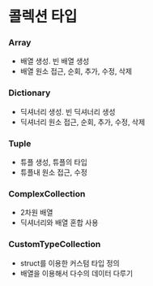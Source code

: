 # 콜렉션 타입

### Array

- 배열 생성. 빈 배열 생성
- 배열 원소 접근, 순회, 추가, 수정, 삭제

### Dictionary

- 딕셔너리 생성. 빈 딕셔너리 생성
- 딕셔너리 원소 접근, 순회, 추가, 수정, 삭제


### Tuple

- 튜플 생성, 튜플의 타입
- 튜플내 원소 접근, 수정


### ComplexCollection

- 2차원 배열
- 딕셔너리와 배열 혼합 사용

### CustomTypeCollection

- struct를 이용한 커스텀 타입 정의
- 배열을 이용해서 다수의 데이터 다루기

